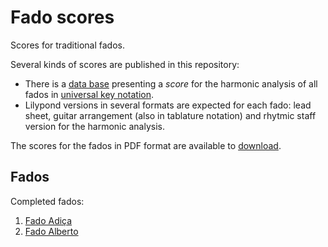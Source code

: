 Fado scores
===========

Scores for traditional fados.

Several kinds of scores are published in this repository:

 * There is a [data base](Database) presenting a _score_ for
   the harmonic analysis of all fados in [universal key notation](Notation.md). 
 * Lilypond versions in several formats are expected for each fado: lead sheet,
   guitar arrangement (also in tablature notation) and rhytmic staff version for
   the harmonic analysis.

The scores for the fados in PDF format are available to
[download](https://sites.google.com/site/fadoscores/scores).

Fados
-----

Completed fados:

1. [Fado Adiça](Scores/Adiça)
1. [Fado Alberto](Scores/Alberto)


